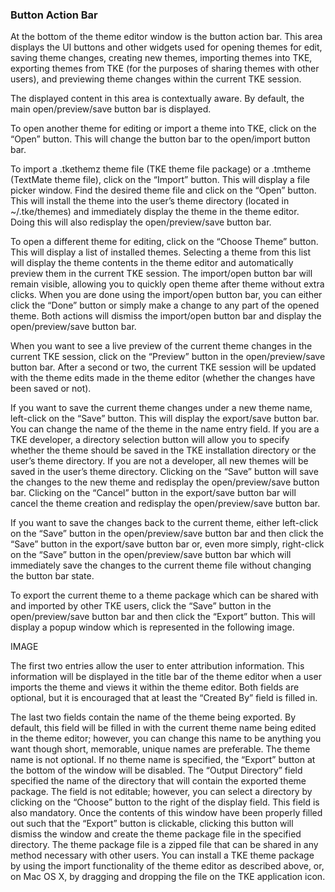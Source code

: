 ### Button Action Bar

At the bottom of the theme editor window is the button action bar. This area displays the UI buttons
and other widgets used for opening themes for edit, saving theme changes, creating new themes,
importing themes into TKE, exporting themes from TKE (for the purposes of sharing themes with other
users), and previewing theme changes within the current TKE session.

The displayed content in this area is contextually aware. By default, the main open/preview/save
button bar is displayed.

To open another theme for editing or import a theme into TKE, click on the “Open” button. This will
change the button bar to the open/import button bar.

To import a .tkethemz theme file (TKE theme file package) or a .tmtheme (TextMate theme file), click
on the “Import” button. This will display a file picker window. Find the desired theme file and click
on the “Open” button. This will install the theme into the user’s theme directory (located in
\~/.tke/themes) and immediately display the theme in the theme editor. Doing this will also redisplay
the open/preview/save button bar.

To open a different theme for editing, click on the “Choose Theme” button. This will display a list
of installed themes. Selecting a theme from this list will display the theme contents in the theme
editor and automatically preview them in the current TKE session. The import/open button bar will
remain visible, allowing you to quickly open theme after theme without extra clicks. When you are
done using the import/open button bar, you can either click the “Done” button or simply make a change
to any part of the opened theme. Both actions will dismiss the import/open button bar and display the
open/preview/save button bar.

When you want to see a live preview of the current theme changes in the current TKE session, click
on the “Preview” button in the open/preview/save button bar. After a second or two, the current TKE
session will be updated with the theme edits made in the theme editor (whether the changes have been
saved or not).

If you want to save the current theme changes under a new theme name, left-click on the “Save” button.
This will display the export/save button bar. You can change the name of the theme in the name entry
field. If you are a TKE developer, a directory selection button will allow you to specify whether the
theme should be saved in the TKE installation directory or the user’s theme directory. If you are not
a developer, all new themes will be saved in the user’s theme directory. Clicking on the “Save” button
will save the changes to the new theme and redisplay the open/preview/save button bar. Clicking on the
“Cancel” button in the export/save button bar will cancel the theme creation and redisplay the open/preview/save button bar.

If you want to save the changes back to the current theme, either left-click on the “Save” button in
the open/preview/save button bar and then click the “Save” button in the export/save button bar or,
even more simply, right-click on the “Save” button in the open/preview/save button bar which will
immediately save the changes to the current theme file without changing the button bar state.

To export the current theme to a theme package which can be shared with and imported by other TKE
users, click the “Save” button in the open/preview/save button bar and then click the “Export” button.
This will display a popup window which is represented in the following image.

IMAGE

The first two entries allow the user to enter attribution information. This information will be
displayed in the title bar of the theme editor when a user imports the theme and views it within the
theme editor. Both fields are optional, but it is encouraged that at least the “Created By” field is filled in.

The last two fields contain the name of the theme being exported. By default, this field will be filled
in with the current theme name being edited in the theme editor; however, you can change this name to
be anything you want though short, memorable, unique names are preferable. The theme name is not
optional. If no theme name is specified, the “Export” button at the bottom of the window will be
disabled. The “Output Directory” field specified the name of the directory that will contain the
exported theme package. The field is not editable; however, you can select a directory by clicking
on the “Choose” button to the right of the display field. This field is also mandatory. Once the
contents of this window have been properly filled out such that the “Export” button is clickable,
clicking this button will dismiss the window and create the theme package file in the specified
directory. The theme package file is a zipped file that can be shared in any method necessary with
other users. You can install a TKE theme package by using the import functionality of the theme
editor as described above, or, on Mac OS X, by dragging and dropping the file on the TKE application icon.
